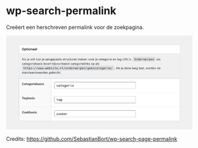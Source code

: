 # wp-search-permalink
Creëert een herschreven permalink voor de zoekpagina.

![screenshot](/screenshot.png?raw=true "screenshot")

Credits: https://github.com/SebastianBort/wp-search-page-permalink
